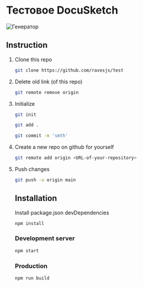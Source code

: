 # Тестовое DocuSketch
![Генератор](https://github.com/ravesjs/test/blob/main/image/generator.png)

## Instruction

1. Clone this repo 
    ```bash
    git clone https://github.com/ravesjs/test
    ```
     
2.  Delete old link (of this repo)
    ```bash
    git remote remove origin  
    ```
3. Initialize   
    ```bash
    git init
    ```
    
    ```bash
    git add .
    ```
    
    ```bash
    git commit -m 'smth'
    ```
    
 4. Create a new repo on github for yourself  
    
    ```bash
    git remote add origin <URL-of-your-repository>  
    ```
 5. Push changes   
    ```bash
    git push -u origin main
    ```
    
    ## Installation
    
    Install package.json devDependencies  
    ```bash
    npm install
    ```

    ### Development server
    ```bash
    npm start
    ```
    
    ### Production
    
    ```bash
    npm run build
    ```
